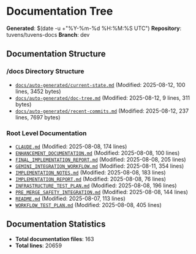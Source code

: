 # Documentation Tree
**Generated**: $(date -u +"%Y-%m-%d %H:%M:%S UTC")
**Repository**: tuvens/tuvens-docs
**Branch**: dev

## Documentation Structure

### /docs Directory Structure
- [`docs/auto-generated/current-state.md`](./docs/auto-generated/current-state.md) (Modified: 2025-08-12, 100 lines, 3452 bytes)
- [`docs/auto-generated/doc-tree.md`](./docs/auto-generated/doc-tree.md) (Modified: 2025-08-12, 9 lines, 311 bytes)
- [`docs/auto-generated/recent-commits.md`](./docs/auto-generated/recent-commits.md) (Modified: 2025-08-12, 237 lines, 7697 bytes)

### Root Level Documentation
- [`CLAUDE.md`](./CLAUDE.md) (Modified: 2025-08-08, 174 lines)
- [`ENHANCEMENT_DOCUMENTATION.md`](./ENHANCEMENT_DOCUMENTATION.md) (Modified: 2025-08-08, 100 lines)
- [`FINAL_IMPLEMENTATION_REPORT.md`](./FINAL_IMPLEMENTATION_REPORT.md) (Modified: 2025-08-08, 205 lines)
- [`GEMINI_INTEGRATION_WORKFLOW.md`](./GEMINI_INTEGRATION_WORKFLOW.md) (Modified: 2025-08-11, 354 lines)
- [`IMPLEMENTATION_NOTES.md`](./IMPLEMENTATION_NOTES.md) (Modified: 2025-08-08, 183 lines)
- [`IMPLEMENTATION_REPORT.md`](./IMPLEMENTATION_REPORT.md) (Modified: 2025-08-08, 76 lines)
- [`INFRASTRUCTURE_TEST_PLAN.md`](./INFRASTRUCTURE_TEST_PLAN.md) (Modified: 2025-08-08, 196 lines)
- [`PRE_MERGE_SAFETY_INTEGRATION.md`](./PRE_MERGE_SAFETY_INTEGRATION.md) (Modified: 2025-08-08, 144 lines)
- [`README.md`](./README.md) (Modified: 2025-08-07, 113 lines)
- [`WORKFLOW_TEST_PLAN.md`](./WORKFLOW_TEST_PLAN.md) (Modified: 2025-08-08, 405 lines)

## Documentation Statistics
- **Total documentation files**: 163
- **Total lines**: 20659
